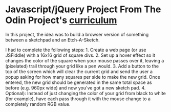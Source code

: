 Javascript/jQuery Project From The Odin Project's [curriculum](http://www.theodinproject.com/web-development-101/html-css)
=========================

In this project, the idea was to build a browser version of something between a sketchpad and an Etch-A-Sketch.

I had to complete the following steps:
	1. Create a web page (or use JSFiddle) with a 16x16 grid of square divs.
	2. Set up a hover effect so it changes the color of the square when your mouse passes over it, leaving a (pixelated) trail through your grid like a pen would.
	3. Add a button to the top of the screen which will clear the current grid and send the user a popup asking for how many squares per side to make the new grid. Once entered, the new grid should be generated in the same total space as before (e.g. 960px wide) and now you've got a new sketch pad.
	4. Optional): Instead of just changing the color of your grid from black to white (for example), have each pass through it with the mouse change to a completely random RGB value.

